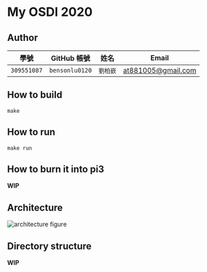 # My OSDI 2020

## Author

| 學號 | GitHub 帳號 | 姓名 | Email |
| --- | ----------- | --- | --- |
|`309551087`| `bensonlu0120` | `劉柏嶔` | at881005@gmail.com |

## How to build

```
make
```

## How to run

```
make run
```

## How to burn it into pi3

**WIP**

## Architecture

![architecture figure]()

## Directory structure

**WIP**
